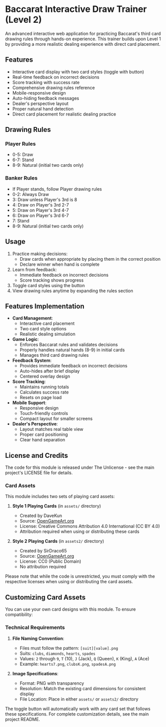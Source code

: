 # Baccarat Interactive Draw Trainer (Level 2)

An advanced interactive web application for practicing Baccarat's third card drawing rules through hands-on experience. This trainer builds upon Level 1 by providing a more realistic dealing experience with direct card placement.

## Features

- Interactive card display with two card styles (toggle with button)
- Real-time feedback on incorrect decisions
- Score tracking with success rate
- Comprehensive drawing rules reference
- Mobile-responsive design
- Auto-hiding feedback messages
- Dealer's perspective layout
- Proper natural hand detection
- Direct card placement for realistic dealing practice

## Drawing Rules

### Player Rules
- 0-5: Draw
- 6-7: Stand
- 8-9: Natural (initial two cards only)

### Banker Rules
- If Player stands, follow Player drawing rules
- 0-2: Always Draw
- 3: Draw unless Player's 3rd is 8
- 4: Draw on Player's 3rd 2-7
- 5: Draw on Player's 3rd 4-7
- 6: Draw on Player's 3rd 6-7
- 7: Stand
- 8-9: Natural (initial two cards only)

## Usage

1. Practice making decisions:
   - Draw cards when appropriate by placing them in the correct position
   - Declare winner when hand is complete
2. Learn from feedback:
   - Immediate feedback on incorrect decisions
   - Score tracking shows progress
3. Toggle card styles using the button
4. View drawing rules anytime by expanding the rules section

## Features Implementation

- **Card Management**: 
  - Interactive card placement
  - Two card style options
  - Realistic dealing simulation
- **Game Logic**: 
  - Enforces Baccarat rules and validates decisions
  - Properly handles natural hands (8-9) in initial cards
  - Manages third card drawing rules
- **Feedback System**: 
  - Provides immediate feedback on incorrect decisions
  - Auto-hides after brief display
  - Centered overlay design
- **Score Tracking**: 
  - Maintains running totals
  - Calculates success rate
  - Resets on page load
- **Mobile Support**: 
  - Responsive design
  - Touch-friendly controls
  - Compact layout for smaller screens
- **Dealer's Perspective**: 
  - Layout matches real table view
  - Proper card positioning
  - Clear hand separation

## License and Credits

The code for this module is released under The Unlicense - see the main project's LICENSE file for details.

### Card Assets

This module includes two sets of playing card assets:

1. **Style 1 Playing Cards** (in `assets/` directory)
   - Created by DaveKun
   - Source: [OpenGameArt.org](https://opengameart.org/content/52-set-cards-and-background-any-game)
   - License: Creative Commons Attribution 4.0 International (CC BY 4.0)
   - Attribution required when using or distributing these cards

2. **Style 2 Playing Cards** (in `assets2/` directory)
   - Created by SirDraco65
   - Source: [OpenGameArt.org](https://opengameart.org/content/generic-playing-cards)
   - License: CC0 (Public Domain)
   - No attribution required

Please note that while the code is unrestricted, you must comply with the respective licenses when using or distributing the card assets.

## Customizing Card Assets

You can use your own card designs with this module. To ensure compatibility:

### Technical Requirements
1. **File Naming Convention**:
   - Files must follow the pattern: `[suit][value].png`
   - Suits: `clubs`, `diamonds`, `hearts`, `spades`
   - Values: `2` through `9`, `T` (10), `J` (Jack), `Q` (Queen), `K` (King), `A` (Ace)
   - Example: `hearts7.png`, `clubsK.png`, `spadesA.png`

2. **Image Specifications**:
   - Format: PNG with transparency
   - Resolution: Match the existing card dimensions for consistent display
   - File Location: Place in either `assets/` or `assets2/` directory

The toggle button will automatically work with any card set that follows these specifications. For complete customization details, see the main project README.
